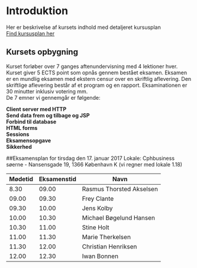 # Introduktion
Her er beskrivelse af kursets indhold med detaljeret kursusplan  
[Find kursusplan her](https://docs.google.com/a/webtrade.dk/spreadsheets/d/1HaL8F5bO2aDrxJhPGSrKgblHOZPiGdJEMieA01WnKMA/edit?usp=sharing)

##  Kursets opbygning
Kurset forløber over 7 ganges aftenundervisning med 4 lektioner hver. Kurset giver 5 ECTS point som opnås gennem bestået eksamen.
Eksamen er en mundlig eksamen med ekstern censur over en skriftlig aflevering. Den skriftlige aflevering består af et program og en rapport. Eksaminationen er 30 minutter inklusiv votering mm.  
De 7 emner vi gennemgår er følgende:

**Client server med HTTP  
Send data frem og tilbage og JSP  
Forbind til database  
HTML forms  
Sessions  
Eksamensopgave  
Sikkerhed**  

##Eksamensplan for tirsdag den 17. januar 2017
Lokale: Cphbusiness søerne - Nansensgade 19, 1366 København K (vi regner med lokale 1.18)

Mødetid | Eksamenstid | Navn
---|---|---
8.30 |09.00|Rasmus Thorsted Akselsen
09.00|09.30|Frey Clante
09.30|10.00|Jens Kolby
10.00|10.30|Michael Bøgelund Hansen
10.30|11.00|Stine Holt
11.00|11.30|Marie Therkelsen
11.30|12.00|Christian Henriksen
12.00|12.30|Iwan Bonnen


